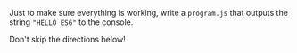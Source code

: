 Just to make sure everything is working, write a `program.js` that outputs the string `"HELLO ES6"` to the console.

Don't skip the directions below!
